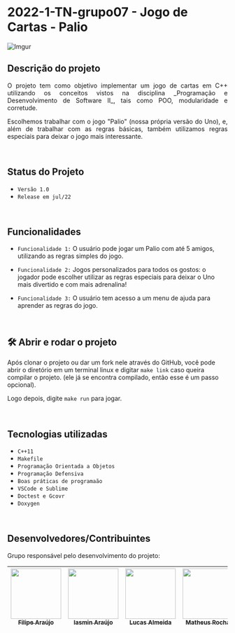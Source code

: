 # 2022-1-TN-grupo07 - Jogo de Cartas - Palio

![Imgur](https://imgur.com/PUgv6kp.jpg)

## Descrição do projeto 

<p align="justify">
  O projeto tem como objetivo implementar um jogo de cartas em C++ utilizando os conceitos vistos na disciplina _Programação e Desenvolvimento de Software II_, tais como POO, modularidade e corretude.
</p>
<p align="justify">
  Escolhemos trabalhar com o jogo "Palio" (nossa própria versão do Uno), e, além de trabalhar com as regras básicas, também utilizamos regras especiais para deixar o jogo mais interessante.
</p>

<br>

## Status do Projeto
 - `Versão 1.0 `
 - `Release em jul/22`

<br>

## Funcionalidades

- `Funcionalidade 1:` O usuário pode jogar um Palio com até 5 amigos, utilizando as regras simples do jogo.

- `Funcionalidade 2:` Jogos personalizados para todos os gostos: o jogador pode escolher utilizar as regras especiais para deixar o Uno mais divertido e com mais adrenalina!

- `Funcionalidade 3:` O usuário tem acesso a um menu de ajuda para aprender as regras do jogo.

<br>

## 🛠️ Abrir e rodar o projeto

  Após clonar o projeto ou dar um fork nele através do GitHub, você pode abrir o diretório em um terminal linux e digitar `make link` caso queira compilar o projeto. (ele já se encontra compilado, então esse é um passo opcional).

  Logo depois, digite `make run` para jogar. 

<br>

## Tecnologias utilizadas

 - `C++11`
 - `Makefile`
 - `Programação Orientada a Objetos`
 - `Programação Defensiva`
 - `Boas práticas de programaão`
 - `VSCode e Sublime`
 - `Doctest e Gcovr`
 - `Doxygen`

<br>

## Desenvolvedores/Contribuintes 

Grupo responsável pelo desenvolvimento do projeto:

| [<img src="https://imgur.com/rRN1YyG.jpg" width=115><br><sub>Filipe Araújo</sub>](https://github.com/arflipe) |  [<img src="https://imgur.com/hu1zCLS.jpg" width=115><br><sub>Iasmin Araújo</sub>](https://github.com/iasminaraujoc) |  [<img src="https://imgur.com/35uY87m.jpg" width=115><br><sub>Lucas Almeida</sub>](https://github.com/tekukas) |  [<img src="https://imgur.com/cTivIvi.jpg" width=115><br><sub>Matheus Rocha</sub>](https://github.com/rochamatheux) |  [<img src="https://imgur.com/eMwyINx.jpg" width=115><br><sub> Thais Ferreira</sub>](https://github.com/thaisfds) |  
| :---: | :---: | :---: | :---: | :---: 

